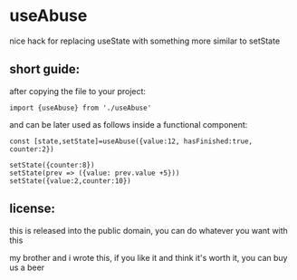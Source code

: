 # useAbuse
nice hack for replacing useState with something more similar to setState


## short guide:
after copying the file to your project:

```
import {useAbuse} from './useAbuse'
```

and can be later used as follows inside a functional component:

```
const [state,setState]=useAbuse({value:12, hasFinished:true, counter:2})

setState({counter:8})
setState(prev => ({value: prev.value +5}))
setState({value:2,counter:10})
```

## license:
this is released into the public domain, you can do whatever you want with this

my brother and i wrote this, if you like it and think it's worth it, you can buy us a beer
